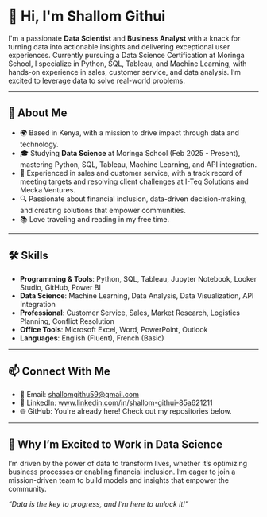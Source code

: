 # 👋 Hi, I'm Shallom Githui

I'm a passionate **Data Scientist** and **Business Analyst** with a knack for turning data into actionable insights and delivering exceptional user experiences. Currently pursuing a Data Science Certification at Moringa School, I specialize in Python, SQL, Tableau, and Machine Learning, with hands-on experience in sales, customer service, and data analysis. I’m excited to leverage data to solve real-world problems.

---

## 🚀 About Me
- 🌍 Based in Kenya, with a mission to drive impact through data and technology.
- 🎓 Studying **Data Science** at Moringa School (Feb 2025 - Present), mastering Python, SQL, Tableau, Machine Learning, and API integration.
- 💼 Experienced in sales and customer service, with a track record of meeting targets and resolving client challenges at I-Teq Solutions and Mecka Ventures.
- 🔍 Passionate about financial inclusion, data-driven decision-making, and creating solutions that empower communities.
- 📚 Love traveling and reading in my free time.

---

## 🛠️ Skills
- **Programming & Tools**: Python, SQL, Tableau, Jupyter Notebook, Looker Studio, GitHub, Power BI
- **Data Science**: Machine Learning, Data Analysis, Data Visualization, API Integration
- **Professional**: Customer Service, Sales, Market Research, Logistics Planning, Conflict Resolution
- **Office Tools**: Microsoft Excel, Word, PowerPoint, Outlook
- **Languages**: English (Fluent), French (Basic)

---

## 📫 Connect With Me
- 📧 Email: [shallomgithu59@gmail.com](mailto:shallomgithu59@gmail.com)
- 🔗 LinkedIn: www.linkedin.com/in/shallom-githui-85a621211
- 🌐 GitHub: You're already here! Check out my repositories below.

---

## 🌟 Why I’m Excited to Work in Data Science
I’m driven by the power of data to transform lives, whether it’s optimizing business processes or enabling financial inclusion. I’m eager to join a mission-driven team to build models and insights that empower the community.

*“Data is the key to progress, and I’m here to unlock it!”*
